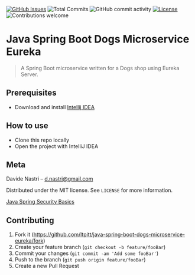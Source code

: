 [![GitHub Issues](https://img.shields.io/github/issues-raw/ltpitt/java-spring-boot-dogs-microservice-eureka)](https://github.com/ltpitt/java-spring-boot-dogs-microservice-eureka/issues)
![Total Commits](https://img.shields.io/github/last-commit/ltpitt/java-spring-boot-dogs-microservice-eureka)
![GitHub commit activity](https://img.shields.io/github/commit-activity/4w/ltpitt/java-spring-boot-dogs-microservice-eureka?foo=bar)
[![License](https://img.shields.io/badge/license-MIT-blue.svg)](https://opensource.org/licenses/MIT)
![Contributions welcome](https://img.shields.io/badge/contributions-welcome-orange.svg)

# Java Spring Boot Dogs Microservice Eureka
> A Spring Boot microservice written for a Dogs shop using Eureka Server.

## Prerequisites

- Download and install [Intellij IDEA](https://www.jetbrains.com/idea/download)

## How to use

- Clone this repo locally
- Open the project with IntelliJ IDEA

## Meta

Davide Nastri – d.nastri@gmail.com

Distributed under the MIT license. See ``LICENSE`` for more information.

[Java Spring Security Basics](https://github.com/ltpitt/java-spring-boot-dogs-microservice-eureka)

## Contributing

1. Fork it (<https://github.com/ltpitt/java-spring-boot-dogs-microservice-eureka/fork>)
2. Create your feature branch (`git checkout -b feature/fooBar`)
3. Commit your changes (`git commit -am 'Add some fooBar'`)
4. Push to the branch (`git push origin feature/fooBar`)
5. Create a new Pull Request
